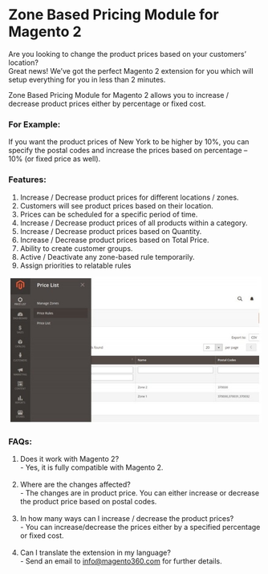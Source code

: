 # Zone Based Pricing Module for Magento 2
<p>Are you looking to change the product prices based on your customers’ location?<br>Great news! We’ve got the perfect Magento 2 extension for you which will setup everything for you in less than 2 minutes.</p>
<p>Zone Based Pricing Module for Magento 2 allows you to increase / decrease product prices
either by percentage or fixed cost.</p>

<h3>For Example:</h3>
<p>If you want the product prices of New York to be higher by 10%, you can specify the postal
codes and increase the prices based on percentage – 10% (or fixed price as well).</p>


<h3>Features:</h3>
<ol>
	<li>Increase / Decrease product prices for different locations / zones.</li>
	<li>Customers will see product prices based on their location.</li>
	<li>Prices can be scheduled for a specific period of time.</li>
	<li>Increase / Decrease product prices of all products within a category.</li>
	<li>Increase / Decrease product prices based on Quantity.</li>
	<li>Increase / Decrease product prices based on Total Price.</li>
	<li>Ability to create customer groups.</li>
	<li>Active / Deactivate any zone-based rule temporarily.</li>
	<li>Assign priorities to relatable rules</li>
</ol>

<img src="https://raw.githubusercontent.com/magento360/all-module-screenshots/master/zone-based-pricing-module/zone-based-pricing-module.jpg" alt="Backend" />

<h3>FAQs:</h3>
<ol>
	<li>Does it work with Magento 2?<br>- Yes, it is fully compatible with Magento 2.</li><br>
	<li>Where are the changes affected?<br>- The changes are in product price. You can either increase or decrease the product price based on postal codes.</li><br>
	<li>In how many ways can I increase / decrease the product prices?<br>- You can increase/decrease the prices either by a specified percentage or fixed cost.</li><br>
	<li>Can I translate the extension in my language?<br>- Send an email to <a href="mailto:info@magento360.com">info@magento360.com</a> for further details.</li>
</ol>
